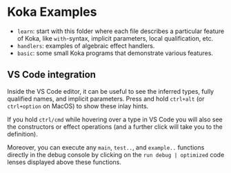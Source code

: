 # Koka Examples

* `learn`: start with this folder where each file
  describes a particular feature of Koka, like `with`-syntax, implicit parameters, local qualification, etc.
* `handlers`: examples of algebraic effect handlers.
* `basic`: some small Koka programs that demonstrate various features.  

## VS Code integration

Inside the VS Code editor, it can be useful to see the inferred types, fully qualified names, and implicit
parameters. Press and hold `ctrl+alt` (or `ctrl+option` on MacOS) to show these inlay hints.

If you hold `ctrl/cmd` while hovering over a type in VS Code you will also see the constructors or 
effect operations (and a further click will take you to the definition).

Moreover, you can execute any `main`, `test..`, and `example..` functions directly in the debug console by clicking on the `run debug | optimized` code lenses displayed above these functions.

